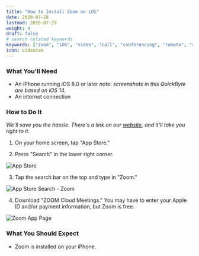 ```yaml
---
title: "How to Install Zoom on iOS"
date: 2020-07-28
lastmod: 2020-07-29
weight: 4
draft: false
# search related keywords
keywords: ["zoom", "iOS", "video", "call", "conferencing", "remote", "setup", "set", "up", "support", "help", "iPhone"]
icon: videocam
---
```


### What You'll Need

* An iPhone running iOS 8.0 or later
*note: screenshots in this QuickByte are based on iOS 14.*
* An internet connection

### How to Do It

*We'll save you the hassle. There's a link on our [website](https://dropbyte.ch), and it'll take you right to it.*

1. On your home screen, tap "App Store."

2. Press "Search" in the lower right corner.

![App Store](app-store.png "image")

3. Tap the search bar on the top and type in "Zoom." 

![App Store Search - Zoom](zoom-search.png "image")

4. Download "ZOOM Cloud Meetings." You may have to enter your Apple ID and/or payment information, but Zoom is free.

![Zoom App Page](zoom-app-page.png "image")

### What You Should Expect

* Zoom is installed on your iPhone.